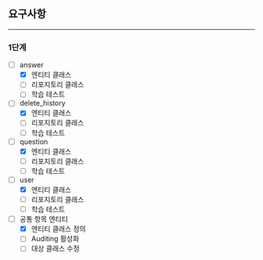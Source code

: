 ## 요구사항
***
### 1단계
- [ ] answer
  - [x] 엔티티 클래스
  - [ ] 리포지토리 클래스
  - [ ] 학습 테스트
- [ ] delete_history
  - [x] 엔티티 클래스
  - [ ] 리포지토리 클래스
  - [ ] 학습 테스트
- [ ] question
  - [x] 엔티티 클래스
  - [ ] 리포지토리 클래스
  - [ ] 학습 테스트
- [ ] user
  - [x] 엔티티 클래스
  - [ ] 리포지토리 클래스
  - [ ] 학습 테스트
- [ ] 공통 항목 엔티티
  - [x] 엔티티 클래스 정의
  - [ ] Auditing 활성화
  - [ ] 대상 클래스 수정